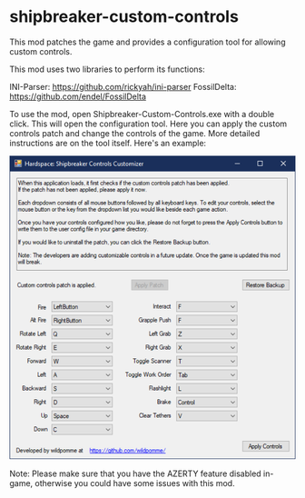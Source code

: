 # shipbreaker-custom-controls
This mod patches the game and provides a configuration tool for allowing custom controls.

This mod uses two libraries to perform its functions:

INI-Parser: https://github.com/rickyah/ini-parser
FossilDelta: https://github.com/endel/FossilDelta

To use the mod, open Shipbreaker-Custom-Controls.exe with a double click.
This will open the configuration tool. Here you can apply the custom controls patch
and change the controls of the game. More detailed instructions are on the tool itself.
Here's an example:

![Shipbreaker Custom Controls Example](images/example.png)

Note: Please make sure that you have the AZERTY feature disabled in-game, 
otherwise you could have some issues with this mod.